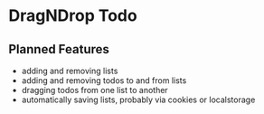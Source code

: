 # DragNDrop Todo

## Planned Features
- adding and removing lists
- adding and removing todos to and from lists
- dragging todos from one list to another
- automatically saving lists, probably via cookies or localstorage
